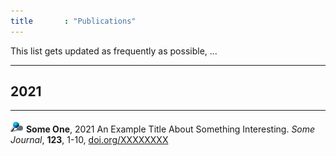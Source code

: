 ```yaml
---
title       : "Publications"
---
```


This list gets updated as frequently as possible, ...

---
## 2021
---

![](/images/pin4.gif) **Some One**, 2021
   An Example Title About Something Interesting.
   *Some Journal*, **123**, 1-10, [doi.org/XXXXXXXX](https://doi.org/XXXXXXXX)
